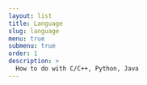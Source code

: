 ```yaml
---
layout: list
title: Language
slug: language
menu: true
submenu: true
order: 1
description: >
  How to do with C/C++, Python, Java
---
```

